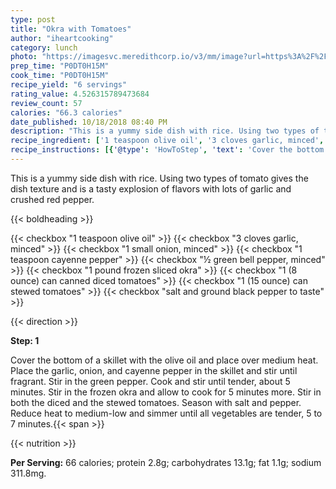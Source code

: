 ```yaml
---
type: post
title: "Okra with Tomatoes"
author: "iheartcooking"
category: lunch
photo: "https://imagesvc.meredithcorp.io/v3/mm/image?url=https%3A%2F%2Fimages.media-allrecipes.com%2Fuserphotos%2F679325.jpg"
prep_time: "P0DT0H15M"
cook_time: "P0DT0H15M"
recipe_yield: "6 servings"
rating_value: 4.526315789473684
review_count: 57
calories: "66.3 calories"
date_published: 10/18/2018 08:40 PM
description: "This is a yummy side dish with rice. Using two types of tomato gives the dish texture and is a tasty explosion of flavors with lots of garlic and crushed red pepper."
recipe_ingredient: ['1 teaspoon olive oil', '3 cloves garlic, minced', '1 small onion, minced', '1 teaspoon cayenne pepper', '½ green bell pepper, minced', '1 pound frozen sliced okra', '1 (8 ounce) can canned diced tomatoes', '1 (15 ounce) can stewed tomatoes', 'salt and ground black pepper to taste']
recipe_instructions: [{'@type': 'HowToStep', 'text': 'Cover the bottom of a skillet with the olive oil and place over medium heat. Place the garlic, onion, and cayenne pepper in the skillet and stir until fragrant. Stir in the green pepper. Cook and stir until tender, about 5 minutes. Stir in the frozen okra and allow to cook for 5 minutes more.  Stir in both the diced and the stewed tomatoes. Season with salt and pepper. Reduce heat to medium-low and simmer until all vegetables are tender, 5 to 7 minutes.\n'}]
---
```


This is a yummy side dish with rice. Using two types of tomato gives the dish texture and is a tasty explosion of flavors with lots of garlic and crushed red pepper. 

{{< boldheading >}}

{{< checkbox "1 teaspoon olive oil" >}}
{{< checkbox "3 cloves garlic, minced" >}}
{{< checkbox "1 small onion, minced" >}}
{{< checkbox "1 teaspoon cayenne pepper" >}}
{{< checkbox "½  green bell pepper, minced" >}}
{{< checkbox "1 pound frozen sliced okra" >}}
{{< checkbox "1 (8 ounce) can canned diced tomatoes" >}}
{{< checkbox "1 (15 ounce) can stewed tomatoes" >}}
{{< checkbox "salt and ground black pepper to taste" >}}


{{< direction >}}

**Step: 1**

Cover the bottom of a skillet with the olive oil and place over medium heat. Place the garlic, onion, and cayenne pepper in the skillet and stir until fragrant. Stir in the green pepper. Cook and stir until tender, about 5 minutes. Stir in the frozen okra and allow to cook for 5 minutes more.  Stir in both the diced and the stewed tomatoes. Season with salt and pepper. Reduce heat to medium-low and simmer until all vegetables are tender, 5 to 7 minutes.{{< span >}}

{{< nutrition >}}

**Per Serving:** 66 calories; protein 2.8g; carbohydrates 13.1g; fat 1.1g; sodium 311.8mg.